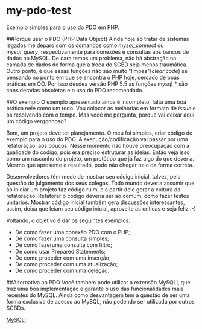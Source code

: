 # my-pdo-test
Exemplo simples para o uso do PDO em PHP.

##Porque usar o PDO (PHP Data Object)
Ainda hoje ao tratar de sistemas legados me deparo com os comandos como *mysql_connect* ou *mysql_query*, respectivamente para conexões e consultas aos bancos de dados no MySQL. De cara temos um problema, não há abstração na camada de dados de forma que a troca do SGBD seja menos traumática. Outro ponto, é que essas funções não são muito "limpas"(*clear code*) se pensando no ponto em que se encontra o PHP hoje, cercado de boas práticas em OO. Por isso desdea versão PHP 5.5 as funções mysql_* são consideradas obsoletas e o uso do PDO recomendado.

##O exemplo
O exemplo apresentado ainda é incompleto, falta uma boa prática nele como um todo. Vou colocar as melhorias em formato de *issue* e os resolvendo com o tempo. Mas você me pergunta, porque vai deixar aqui um código vergonhoso?

Bom, um projeto deve ter planejamento. O meu foi simples, criar código de exemplo para o uso do PDO. A execução/codificação vai passar por uma refatoração, aos poucos. Nesse momento não houve preocupação com a qualidade do código, pois era preciso estruturar as ideias. Então veja isso como um rascunho do projeto, um protótipo que já faz algo do que deveria. Mesmo que apresente o resultado, pode não chegar nele da forma correta. 

Desenvolvedores têm medo de mostrar seu código inicial, talvez, pela questão do julgamento dos seus colegas. Todo mundo deveria assumir que ao iniciar um projeto faz código ruim, e a partir dele gerar a cultura da refatoração. Refatorar o código deveria ser ao comum, como fazer testes unitários. Mostrar código inicial também gera discussões interessantes, assim, deixa que leiam seu código inicial, aproveite as críticas e seja feliz :-) 

Voltando, o objetivo é dar os seguintes exemplos:
* De como fazer uma conexão PDO com o PHP;
* De como fazer uma consulta simples;
* De como fazeruma consulta com filtro;
* De como usar Prepared Statements;
* De como proceder com uma inserção;
* De como proceder com uma atualização;
* De como proceder com uma deleção.

##Alternativa ao PDO
Você também pode utilizar a extensão MySQLi, que traz uma boa implementação e garante o uso das funcionalidades mais recentes do MySQL. Ainda como desvantagem tem a questão de ser uma forma exclusiva de acesso ao MySQL, não podendo ser utilizada por outros SGBDs.

[MySQLi](http://php.net/manual/pt_BR/book.mysqli.php "Extensão MySQLi")
